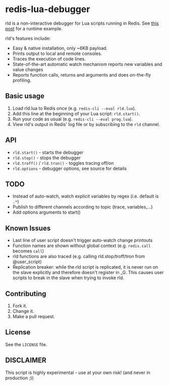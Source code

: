 redis-lua-debugger
==================
rld is a non-interactive debugger for Lua scripts running in Redis. See [this post](https://redislabs.com/blog/pop-the-red-boxs-lid-redis-lua-debugger) for a runtime example.

rld's features include:
- Easy & native installation, only ~6KB payload.
- Prints output to local and remote consoles.
- Traces the execution of code lines.
- State-of-the-art automatic watch mechanism reports new variables and value changes
- Reports function calls, returns and arguments and does on-the-fly profiling.

Basic usage
-----------
 1. Load rld.lua to Redis once (e.g. `redis-cli --eval rld.lua`).
 2. Add this line at the beginning of your Lua script: `rld.start()`.
 3. Run your code as usual (e.g. `redis-cli --eval prog.lua`).
 4. View rld's output in Redis' log file or by subscribing to the `rld` channel.

API
---
- `rld.start()` - starts the debugger
- `rld.stop()` - stops the debugger
- `rld.troff()` / `rld.tron()` - toggles tracing off/on
- `rld.options` - debugger options, see source for details

TODO
----
- Instead of auto-watch, watch explicit variables by regex (i.e. default is `.*`)
- Publish to different channels according to topic (trace, variables,...)
- Add options arguments to start()

Known Issues
------------
- Last line of user script doesn't trigger auto-watch change printouts
- Function names are shown without global context (e.g. `redis.call` becomes `call`)
- rld functions are also traced (e.g. calling rld.stop/troff/tron from @user_script)
- Replication breaker: while the rld script is replicated, it is never run on the slave explicitly and therefore doesn't register in _G. This causes user scripts to break in the slave when trying to invoke rld.

Contributing
------------
 1. Fork it.
 2. Change it.
 3. Make a pull request.
 
License
-------
See the `LICENSE` file.

DISCLAIMER
----------
This script is highly experimental - use at your own risk! (and never in production ;))
